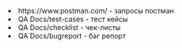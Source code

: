 <li>https://www.postman.com/ - запросы постман </li>
<li> QA Docs/test-cases  - тест кейсы </li>
<li>QA Docs/checklist - чек-листы </li>
<li>QA Docs/bugreport - баг репорт </li>
